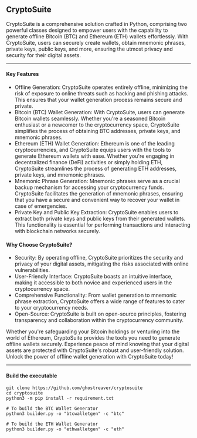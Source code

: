 ## CryptoSuite

CryptoSuite is a comprehensive solution crafted in Python, comprising two powerful classes designed to empower users with the capability to generate offline Bitcoin (BTC) and Ethereum (ETH) wallets effortlessly. With CryptoSuite, users can securely create wallets, obtain mnemonic phrases, private keys, public keys, and more, ensuring the utmost privacy and security for their digital assets.

* * *

#### Key Features

- Offline Generation: CryptoSuite operates entirely offline, minimizing the risk of exposure to online threats such as hacking and phishing attacks. This ensures that your wallet generation process remains secure and private.
- Bitcoin (BTC) Wallet Generation: With CryptoSuite, users can generate Bitcoin wallets seamlessly. Whether you're a seasoned Bitcoin enthusiast or a newcomer to the cryptocurrency space, CryptoSuite simplifies the process of obtaining BTC addresses, private keys, and mnemonic phrases.
- Ethereum (ETH) Wallet Generation: Ethereum is one of the leading cryptocurrencies, and CryptoSuite equips users with the tools to generate Ethereum wallets with ease. Whether you're engaging in decentralized finance (DeFi) activities or simply holding ETH, CryptoSuite streamlines the process of generating ETH addresses, private keys, and mnemonic phrases. 
- Mnemonic Phrase Generation: Mnemonic phrases serve as a crucial backup mechanism for accessing your cryptocurrency funds. CryptoSuite facilitates the generation of mnemonic phrases, ensuring that you have a secure and convenient way to recover your wallet in case of emergencies.
- Private Key and Public Key Extraction: CryptoSuite enables users to extract both private keys and public keys from their generated wallets. This functionality is essential for performing transactions and interacting with blockchain networks securely.

#### Why Choose CryptoSuite?

- Security: By operating offline, CryptoSuite prioritizes the security and privacy of your digital assets, mitigating the risks associated with online vulnerabilities.
- User-Friendly Interface: CryptoSuite boasts an intuitive interface, making it accessible to both novice and experienced users in the cryptocurrency space.
- Comprehensive Functionality: From wallet generation to mnemonic phrase extraction, CryptoSuite offers a wide range of features to cater to your cryptocurrency needs.
- Open-Source: CryptoSuite is built on open-source principles, fostering transparency and collaboration within the cryptocurrency community.

Whether you're safeguarding your Bitcoin holdings or venturing into the world of Ethereum, CryptoSuite provides the tools you need to generate offline wallets securely. Experience peace of mind knowing that your digital assets are protected with CryptoSuite's robust and user-friendly solution. Unlock the power of offline wallet generation with CryptoSuite today!

* * *

#### Build the executable

```shell
git clone https://github.com/ghostreaver/cryptosuite
cd cryptosuite
python3 -m pip install -r requirement.txt

# To build the BTC Wallet Generator
python3 builder.py -o "btcwalletgen" -c "btc"

# To build the ETH Wallet Generator
python3 builder.py -o "ethwalletgen" -c "eth"
``` 

